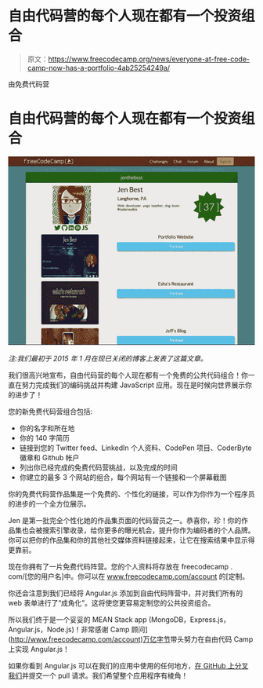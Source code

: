 # 自由代码营的每个人现在都有一个投资组合

> 原文：<https://www.freecodecamp.org/news/everyone-at-free-code-camp-now-has-a-portfolio-4ab25254249a/>

由免费代码营

# 自由代码营的每个人现在都有一个投资组合

![0*LUMvz8MnN0Iz0t-d](img/6858ead3ccdcacd9455f879f56ed8dcb.png)

*注:我们最初于 2015 年 1 月在现已关闭的博客上发表了这篇文章。*

我们很高兴地宣布，自由代码营的每个人现在都有一个免费的公共代码组合！你一直在努力完成我们的编码挑战并构建 JavaScript 应用。现在是时候向世界展示你的进步了！

您的新免费代码营组合包括:

*   你的名字和所在地
*   你的 140 字简历
*   链接到您的 Twitter feed、LinkedIn 个人资料、CodePen 项目、CoderByte 徽章和 Github 帐户
*   列出你已经完成的免费代码营挑战，以及完成的时间
*   你建立的最多 3 个网站的组合，每个网站有一个链接和一个屏幕截图

你的免费代码营作品集是一个免费的、个性化的链接，可以作为你作为一个程序员的进步的一个全方位展示。

Jen 是第一批完全个性化她的作品集页面的代码营员之一。恭喜你，珍！你的作品集也会被搜索引擎收录，给你更多的曝光机会，提升你作为编码者的个人品牌。你可以把你的作品集和你的其他社交媒体资料链接起来，让它在搜索结果中显示得更靠前。

现在你拥有了一片免费代码阵营。您的个人资料将存放在 freecodecamp . com/[您的用户名]中。你可以在 www.freecodecamp.com/account 的[定制。

你还会注意到我们已经将 Angular.js 添加到自由代码阵营中，并对我们所有的 web 表单进行了“成角化”。这将使您更容易定制您的公共投资组合。

所以我们终于是一个妥妥的 MEAN Stack app (MongoDB，Express.js，Angular.js，Node.js)！非常感谢 Camp 顾问](http://www.freecodecamp.com/account)[万亿字节](https://github.com/terakilobyte)带头努力在自由代码 Camp 上实现 Angular.js！

如果你看到 Angular.js 可以在我们的应用中使用的任何地方，[在 GitHub 上分叉我们](https://github.com/FreeCodeCamp/freecodecamp)并提交一个 pull 请求。我们希望整个应用程序有棱角！